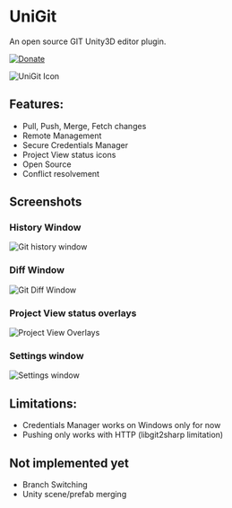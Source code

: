 # UniGit
An open source GIT Unity3D editor plugin.

[![Donate](https://img.shields.io/badge/Donate-PayPal-green.svg)](https://www.paypal.com/cgi-bin/webscr?cmd=_s-xclick&hosted_button_id=4A4LQGA69LQ5A)

![UniGit Icon](https://github.com/simeonradivoev/UniGit/raw/master/Assets/Editor/GIT/Resources/Textures/UnityGitIcon.png)

## Features:
* Pull, Push, Merge, Fetch changes
* Remote Management
* Secure Credentials Manager
* Project View status icons
* Open Source
* Conflict resolvement 

## Screenshots
### History Window
![Git history window](https://github.com/simeonradivoev/UniGit/raw/master/Assets/Editor/GIT/Resources/Textures/HistoryScreenshot.png)
### Diff Window
![Git Diff Window](https://github.com/simeonradivoev/UniGit/raw/master/Assets/Editor/GIT/Resources/Textures/DiffScreenshot.png)
### Project View status overlays
![Project View Overlays](https://github.com/simeonradivoev/UniGit/raw/master/Assets/Editor/GIT/Resources/Textures/ProjectScreenshot.png)
### Settings window
![Settings window](https://github.com/simeonradivoev/UniGit/raw/master/Assets/Editor/GIT/Resources/Textures/SettingsGeneralScreenshot.png)

## Limitations:
* Credentials Manager works on Windows only for now
* Pushing only works with HTTP (libgit2sharp limitation)

## Not implemented yet
* Branch Switching
* Unity scene/prefab merging
